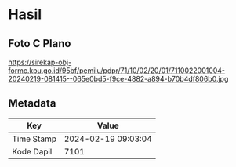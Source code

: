 # Hasil

## Foto C Plano

https://sirekap-obj-formc.kpu.go.id/95bf/pemilu/pdpr/71/10/02/20/01/7110022001004-20240219-081415--065e0bd5-f9ce-4882-a894-b70b4df806b0.jpg


## Metadata

| Key        | Value               |
| ---------- | ------------------- |
| Time Stamp | 2024-02-19 09:03:04 |
| Kode Dapil | 7101                |




